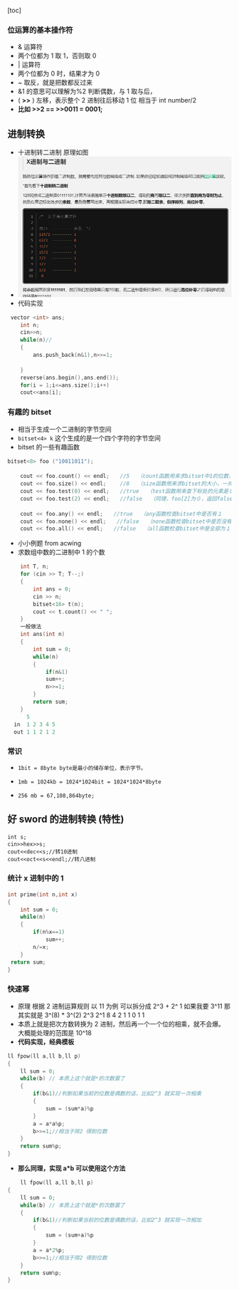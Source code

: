 [toc]

### 位运算的基本操作符

- & 运算符
- 两个位都为 1 取 1，否则取 0
- | 运算符
- 两个位都为 0 时，结果才为 0
- ~ 取反，就是把数都反过来
- &1 的意思可以理解为%2 判断偶数，与 1 取与后，
- ( **>>** ) 左移，表示整个 2 进制往后移动 1 位 相当于 int number/2
- **比如 >>2 == >>0011 = 0001;**

## 进制转换

- 十进制转二进制 原理如图
- ![img](img/10转2.png)
- 代码实现

```C++ {.line-numbers}
 vector <int> ans;
    int n;
    cin>>n;
    while(n)//
    {
        ans.push_back(n&1),n>>=1;

    }
    reverse(ans.begin(),ans.end());
    for(i = 1;i<=ans.size();i++)
    cout<<ans[i];
```

### 有趣的 bitset

- 相当于生成一个二进制的字节空间
- `bitset<4> k` 这个生成的是一个四个字符的字节空间
- bitset 的一些有趣函数

```C++ {.line-numbers}
bitset<8> foo ("10011011");

    cout << foo.count() << endl;　　//5　　（count函数用来求bitset中1的位数，foo中共有５个１
    cout << foo.size() << endl;　　 //8　　（size函数用来求bitset的大小，一共有８位
    cout << foo.test(0) << endl;　　//true　　（test函数用来查下标处的元素是０还是１，并返回false或true，此处foo[0]为１，返回true
    cout << foo.test(2) << endl;　　//false　　（同理，foo[2]为０，返回false

    cout << foo.any() << endl;　　//true　　（any函数检查bitset中是否有１
    cout << foo.none() << endl;　　//false　　（none函数检查bitset中是否没有１
    cout << foo.all() << endl;　　//false　　（all函数检查bitset中是全部为１
```

- 小小例题 from acwing
- 求数组中数的二进制中 1 的个数

```C++ {.line-numbers}
    int T, n;
    for (cin >> T; T--;)
    {
        int ans = 0;
        cin >> n;
        bitset<16> t(n);
        cout << t.count() << " ";
    }
    一般做法
    int ans(int n)
    {
        int sum = 0;
        while(n)
        {
            if(n&1)
            sum++;
            n>>=1;
        }
        return sum;
    }
      5
  in  1 2 3 4 5
  out 1 1 2 1 2
```

### 常识

-     1bit = 8byte byte是最小的储存单位，表示字节。
-     1mb = 1024kb = 1024*1024bit = 1024*1024*8byte
-     256 mb = 67,108,864byte;

## 好 sword 的进制转换 (特性)

    int s;
    cin>>hex>>s;
    cout<<dec<<s;//转10进制
    cout<<oct<<s<<endl;//转八进制

### 统计 x 进制中的 1

```C++ {.line-numbers}
int prime(int n,int x)
{
    int sum = 0;
    while(n)
    {
        if(n%x==1)
            sum++;
        n/=x;
    }
 return sum;
}
```

### 快速幂

- 原理 根据 2 进制运算规则 以 11 为例 可以拆分成 2^3 + 2^ 1 如果我要 3^11 那其实就是 3^(8) \* 3^(2)
  2^3 2^1
  8 4 2 1
  1 0 1 1
- 本质上就是把次方数转换为 2 进制，然后再一个一个位的相乘，就不会爆。 大概能处理的范围是 10^18
- **代码实现，经典模板**

```C++ {.line-numbers}
ll fpow(ll a,ll b,ll p)
{
    ll sum = 0;
    while(b) // 本质上这个就是*的次数罢了
    {
        if(b&1)//判断如果当前的位数是偶数的话，比如2^3 就实现一次相乘
        {
            sum = (sum*a)%p
        }
        a = a*a%p;
        b>>=1;//相当于除2 得到位数
    }
    return sum%p;
}

```

- **那么同理，实现 a\*b 可以使用这个方法**

```C++ {.line-numbers}
    ll fpow(ll a,ll b,ll p)
{
    ll sum = 0;
    while(b) // 本质上这个就是*的次数罢了
    {
        if(b&1)//判断如果当前的位数是偶数的话，比如2^3 就实现一次相加
        {
            sum = (sum+a)%p
        }
        a = a*2%p;
        b>>=1;//相当于除2 得到位数
    }
    return sum%p;
}
```
